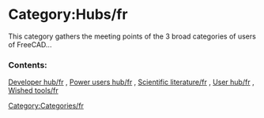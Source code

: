 # Category:Hubs/fr
This category gathers the meeting points of the 3 broad categories of users of FreeCAD\...

### Contents:

[Developer hub/fr](Developer_hub/fr.md) , [Power users hub/fr](Power_users_hub/fr.md) , [Scientific literature/fr](Scientific_literature/fr.md) , [User hub/fr](User_hub/fr.md) , [Wished tools/fr](Wished_tools/fr.md)

[Category:Categories/fr](Category:Categories/fr.md)

